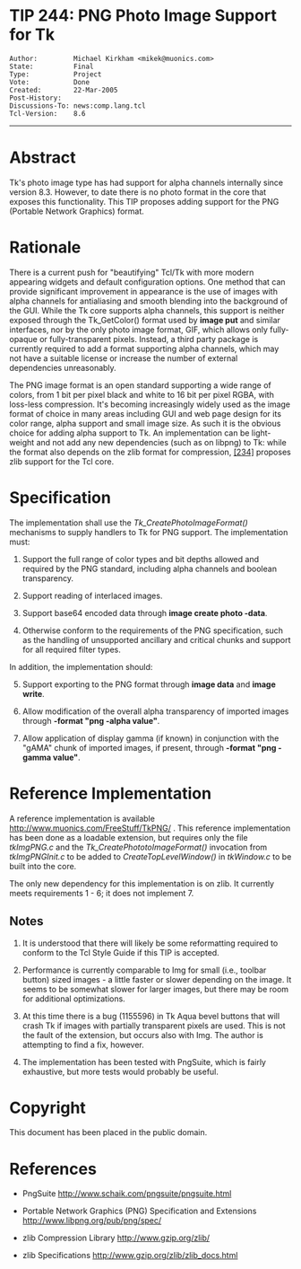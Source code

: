 # TIP 244: PNG Photo Image Support for Tk
	Author:         Michael Kirkham <mikek@muonics.com>
	State:          Final
	Type:           Project
	Vote:           Done
	Created:        22-Mar-2005
	Post-History:   
	Discussions-To: news:comp.lang.tcl
	Tcl-Version:    8.6
-----

# Abstract

Tk's photo image type has had support for alpha channels internally since
version 8.3. However, to date there is no photo format in the core that
exposes this functionality. This TIP proposes adding support for the PNG
\(Portable Network Graphics\) format.

# Rationale

There is a current push for "beautifying" Tcl/Tk with more modern appearing
widgets and default configuration options. One method that can provide
significant improvement in appearance is the use of images with alpha channels
for antialiasing and smooth blending into the background of the GUI. While the
Tk core supports alpha channels, this support is neither exposed through the
Tk\_GetColor\(\) format used by **image put** and similar interfaces, nor by
the only photo image format, GIF, which allows only fully-opaque or
fully-transparent pixels. Instead, a third party package is currently required
to add a format supporting alpha channels, which may not have a suitable
license or increase the number of external dependencies unreasonably.

The PNG image format is an open standard supporting a wide range of colors,
from 1 bit per pixel black and white to 16 bit per pixel RGBA, with loss-less
compression. It's becoming increasingly widely used as the image format of
choice in many areas including GUI and web page design for its color range,
alpha support and small image size. As such it is the obvious choice for
adding alpha support to Tk. An implementation can be light-weight and not add
any new dependencies \(such as on libpng\) to Tk: while the format also depends
on the zlib format for compression, [[234]](234.md) proposes zlib support for the Tcl
core.

# Specification

The implementation shall use the _Tk\_CreatePhotoImageFormat\(\)_ mechanisms to
supply handlers to Tk for PNG support. The implementation must:

   1. Support the full range of color types and bit depths allowed and
      required by the PNG standard, including alpha channels and boolean
      transparency.

   2. Support reading of interlaced images.

   3. Support base64 encoded data through **image create photo -data**.

   4. Otherwise conform to the requirements of the PNG specification, such as
      the handling of unsupported ancillary and critical chunks and support
      for all required filter types.

In addition, the implementation should:

   5. Support exporting to the PNG format through **image data** and
      **image write**.

   6. Allow modification of the overall alpha transparency of imported images
      through **-format "png -alpha value"**.

   7. Allow application of display gamma \(if known\) in conjunction with the
      "gAMA" chunk of imported images, if present, through **-format "png
      -gamma value"**.

# Reference Implementation

A reference implementation is available
<http://www.muonics.com/FreeStuff/TkPNG/> . This reference implementation has
been done as a loadable extension, but requires only the file _tkImgPNG.c_
and the _Tk\_CreatePhototoImageFormat\(\)_ invocation from _tkImgPNGInit.c_
to be added to _CreateTopLevelWindow\(\)_ in _tkWindow.c_ to be built into
the core.

The only new dependency for this implementation is on zlib. It currently meets
requirements 1 - 6; it does not implement 7.

## Notes

   1. It is understood that there will likely be some reformatting required to
      conform to the Tcl Style Guide if this TIP is accepted.

   2. Performance is currently comparable to Img for small \(i.e., toolbar
      button\) sized images - a little faster or slower depending on the image.
      It seems to be somewhat slower for larger images, but there may be room
      for additional optimizations.

   3. At this time there is a bug \(1155596\) in Tk Aqua bevel buttons that will
      crash Tk if images with partially transparent pixels are used. This is
      not the fault of the extension, but occurs also with Img. The author is
      attempting to find a fix, however.

   4. The implementation has been tested with PngSuite, which is fairly
      exhaustive, but more tests would probably be useful.

# Copyright

This document has been placed in the public domain.

# References

 * PngSuite
   <http://www.schaik.com/pngsuite/pngsuite.html> 

 * Portable Network Graphics \(PNG\) Specification and Extensions
   <http://www.libpng.org/pub/png/spec/> 

 * zlib Compression Library
   <http://www.gzip.org/zlib/> 

 * zlib Specifications
   <http://www.gzip.org/zlib/zlib_docs.html> 

